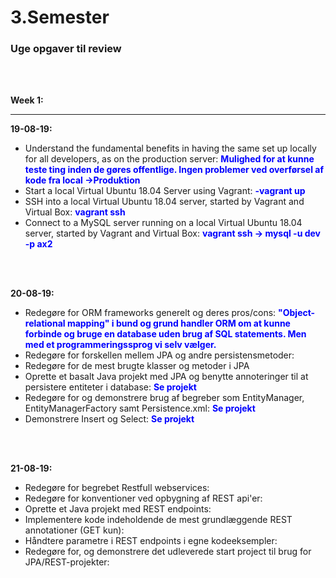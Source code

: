 # 3.Semester
<h3> Uge opgaver til review </h3>
<br></br>

<b>Week 1: </b>
<hr>

<b>19-08-19:</b>
- Understand the fundamental benefits in having the same set up locally for all developers, as on the production server: <b style="color:blue">Mulighed for at kunne teste ting inden de gøres offentlige. Ingen problemer ved overførsel af kode fra local ->Produktion</b>
- Start a local Virtual Ubuntu 18.04 Server using Vagrant: <b style="color:blue">-vagrant up </b>
- SSH into a local Virtual Ubuntu 18.04 server, started by Vagrant and Virtual Box: <b style="color:blue">vagrant ssh</b>
- Connect to a MySQL server running on a local Virtual Ubuntu 18.04 server, started by Vagrant and Virtual Box: <b style="color:blue"> vagrant ssh -> mysql -u dev -p ax2</b>

<br></br>

<b>20-08-19:</b>
- Redegøre for ORM frameworks generelt og deres pros/cons: <b style="color:blue">"Object-relational mapping" i bund og grund handler ORM om at kunne forbinde og bruge en database uden brug af SQL statements. Men med et programmeringssprog vi selv vælger. </b>
- Redegøre for forskellen mellem JPA og andre persistensmetoder: <b style="color:blue"> </b>
- Redegøre for de mest brugte klasser og metoder i JPA
- Oprette et basalt Java projekt med JPA og benytte annoteringer til at persistere entiteter i database: <b style="color:blue"> Se projekt </b>
- Redegøre for og demonstrere brug af begreber som EntityManager, EntityManagerFactory samt Persistence.xml: <b style="color:blue"> Se projekt </b>
- Demonstrere Insert og Select: <b style="color:blue"> Se projekt </b>

<br></br>

<b>21-08-19:</b>
- Redegøre for begrebet Restfull webservices:
- Redegøre for konventioner ved opbygning af REST api'er:
- Oprette et Java projekt med REST endpoints:
- Implementere kode indeholdende de mest grundlæggende REST annotationer (GET kun):
- Håndtere parametre i REST endpoints i egne kodeeksempler:
- Redegøre for, og demonstrere det udleverede start project til brug for JPA/REST-projekter:
